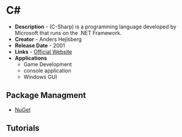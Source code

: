# C#
- **Description** - (C-Sharp) is a programming language developed by Microsoft that runs on the .NET Framework.
- **Creator** - Anders Hejlsberg
- **Release Date** - 2001
- **Links** - [Official Website](https://docs.microsoft.com/en-us/dotnet/csharp/)
- **Applications**
  * Game Development
  * console application
  * Windows GUI
  
## Package Managment
* [NuGet](https://www.nuget.org/)

## Tutorials